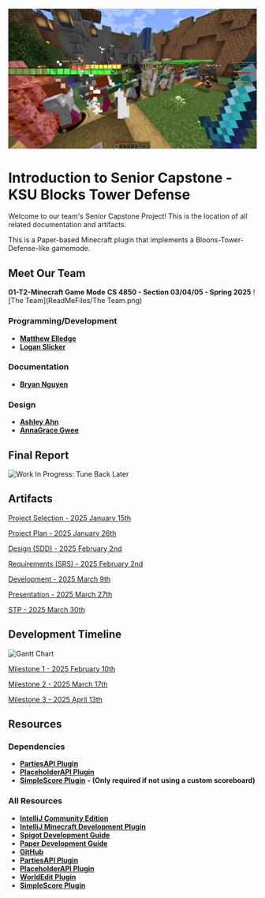 <p align="center"><img src="logo.png"></p>

# Introduction to Senior Capstone - KSU Blocks Tower Defense 

Welcome to our team's Senior Capstone Project! This is the location of all related documentation and artifacts.

This is a Paper-based Minecraft plugin that implements a Bloons-Tower-Defense-like gamemode.

## Meet Our Team

**01-T2-Minecraft Game Mode**
**CS 4850 - Section 03/04/05 - Spring 2025**
![The Team](ReadMeFiles/The Team.png)

### Programming/Development
* __[Matthew Elledge](https://github.com/mthyuu)__
* __[Logan Slicker](https://github.com/SlickerLogan)__ 
### Documentation
* __[Bryan Nguyen](https://github.com/BunnyCatCat)__
### Design
* __[Ashley Ahn](https://github.com/ashjuno)__
* __[AnnaGrace Gwee]()__

## Final Report
![Work In Progress: Tune Back Later]()

## Artifacts
[Project Selection - 2025 January 15th](ReadMeFiles/%5B2025-01-15%5D%2001-T2-Minecraft-Selection.pdf)

[Project Plan - 2025 January 26th](ReadMeFiles/%5B2025-01-26%5D%2001-T2-Minecraft-ProjectPlan.pdf)

[Design (SDD) - 2025 February 2nd]()

[Requirements (SRS) - 2025 February 2nd]()

[Development - 2025 March 9th]()

[Presentation - 2025 March 27th]()

[STP - 2025 March 30th]()

## Development Timeline
![Gantt Chart]()

[Milestone 1 - 2025 February 10th]()

[Milestone 2 - 2025 March 17th]()

[Milestone 3 - 2025 April 13th]()

## Resources
### Dependencies
* __[PartiesAPI Plugin](https://alessiodp.com/parties)__
* __[PlaceholderAPI Plugin](https://www.spigotmc.org/resources/placeholderapi.6245)__
* __[SimpleScore Plugin](https://www.spigotmc.org/resources/simplescore-animated-scoreboard.23243)__ __- (Only required if not using a custom scoreboard)__
### All Resources
* __[IntelliJ Community Edition](https://www.jetbrains.com/idea/download/?section=windows)__
* __[IntelliJ Minecraft Development Plugin](https://plugins.jetbrains.com/plugin/8327-minecraft-development)__
* __[Spigot Development Guide](https://www.spigotmc.org/wiki/spigot-plugin-development)__
* __[Paper Development Guide](https://docs.papermc.io/paper/dev)__
* __[GitHub](https://github.com)__
* __[PartiesAPI Plugin](https://alessiodp.com/parties)__
* __[PlaceholderAPI Plugin](https://www.spigotmc.org/resources/placeholderapi.6245)__
* __[WorldEdit Plugin](https://modrinth.com/plugin/worldedit)__
* __[SimpleScore Plugin](https://www.spigotmc.org/resources/simplescore-animated-scoreboard.23243)__

